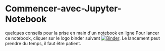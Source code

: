 # Commencer-avec-Jupyter-Notebook
quelques conseils pour la prise en main d'un notebook en ligne
Pour lancer ce notebook, cliquer sur le logo binder suivant [![Binder](https://mybinder.org/badge_logo.svg)](https://mybinder.org/v2/gh/Denis2caen/Commencer-avec-Jupyter-Notebook.git/HEAD).
Le lancement peut prendre du temps, il faut être patient.
